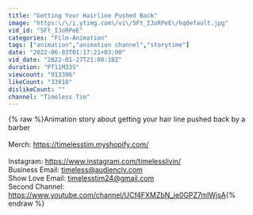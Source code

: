 ```yaml
---
title: "Getting Your Hairline Pushed Back"
image: "https:\/\/i.ytimg.com\/vi\/5Ft_IJoRPeE\/hqdefault.jpg"
vid_id: "5Ft_IJoRPeE"
categories: "Film-Animation"
tags: ["animation","animation channel","storytime"]
date: "2022-06-03T01:17:21+03:00"
vid_date: "2022-01-27T21:00:10Z"
duration: "PT11M33S"
viewcount: "913396"
likeCount: "33918"
dislikeCount: ""
channel: "Timeless Tim"
---
```

{% raw %}Animation story about getting your hair line pushed back by a barber<br /><br />Merch: <a rel="nofollow" target="blank" href="https://timelesstim.myshopify.com/">https://timelesstim.myshopify.com/</a><br /><br />Instagram: <a rel="nofollow" target="blank" href="https://www.instagram.com/timelesslivin/">https://www.instagram.com/timelesslivin/</a><br />Business Email: timeless@audiencly.com<br />Show Love Email: timelesstim24@gmail.com<br />Second Channel: <a rel="nofollow" target="blank" href="https://www.youtube.com/channel/UCf4FXMZbN_ie0GPZ7mlWjsA">https://www.youtube.com/channel/UCf4FXMZbN_ie0GPZ7mlWjsA</a>{% endraw %}
